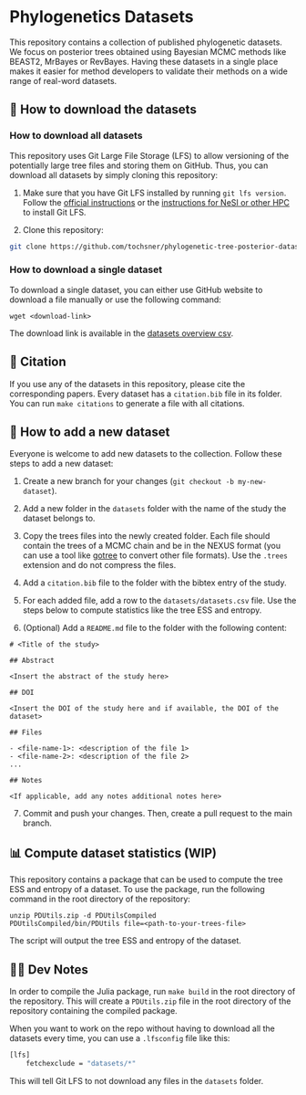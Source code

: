 # Phylogenetics Datasets

This repository contains a collection of published phylogenetic datasets. We focus on posterior trees obtained using Bayesian MCMC methods like BEAST2, MrBayes or RevBayes. Having these datasets in a single place makes it easier for method developers to validate their methods on a wide range of real-word datasets.

## 🚀 How to download the datasets

### How to download all datasets

This repository uses Git Large File Storage (LFS) to allow versioning of the potentially large tree files and storing them on GitHub. Thus, you can download all datasets by simply cloning this repository:

1. Make sure that you have Git LFS installed by running `git lfs version`. Follow the [official instructions](https://git-lfs.com/) or the [instructions for NeSI or other HPC](git_lfs_nesi.md) to install Git LFS.

2. Clone this repository:

```bash
git clone https://github.com/tochsner/phylogenetic-tree-posterior-datasets.git
```

### How to download a single dataset

To download a single dataset, you can either use GitHub website to download a file manually or use the following command:

```{bash}
wget <download-link>
```

The download link is available in the [datasets overview csv](datasets/datasets.csv).

## 🔗 Citation

If you use any of the datasets in this repository, please cite the corresponding papers. Every dataset has a `citation.bib` file in its folder. You can run `make citations` to generate a file with all citations.

## 🌴 How to add a new dataset

Everyone is welcome to add new datasets to the collection. Follow these steps to add a new dataset:

1. Create a new branch for your changes (`git checkout -b my-new-dataset`).

2. Add a new folder in the `datasets` folder with the name of the study the dataset belongs to.

3. Copy the trees files into the newly created folder. Each file should contain the trees of a MCMC chain and be in the NEXUS format (you can use a tool like [gotree](https://github.com/evolbioinfo/gotree) to convert other file formats). Use the `.trees` extension and do not compress the files.

4. Add a `citation.bib` file to the folder with the bibtex entry of the study.

5. For each added file, add a row to the `datasets/datasets.csv` file. Use the steps below to compute statistics like the tree ESS and entropy.

6. (Optional) Add a `README.md` file to the folder with the following content:

```{markdown}
# <Title of the study>

## Abstract

<Insert the abstract of the study here>

## DOI

<Insert the DOI of the study here and if available, the DOI of the dataset>

## Files

- <file-name-1>: <description of the file 1>
- <file-name-2>: <description of the file 2>
...

## Notes

<If applicable, add any notes additional notes here>
```

7. Commit and push your changes. Then, create a pull request to the main branch.

## 📊 Compute dataset statistics (WIP)

This repository contains a package that can be used to compute the tree ESS and entropy of a dataset. To use the package, run the following command in the root directory of the repository:

```{bash}
unzip PDUtils.zip -d PDUtilsCompiled
PDUtilsCompiled/bin/PDUtils file=<path-to-your-trees-file>
```

The script will output the tree ESS and entropy of the dataset.

## 👩‍💻 Dev Notes

In order to compile the Julia package, run `make build` in the root directory of the repository. This will create a `PDUtils.zip` file in the root directory of the repository containing the compiled package.

When you want to work on the repo without having to download all the datasets every time, you can use a `.lfsconfig` file like this:

```bash
[lfs]
    fetchexclude = "datasets/*"
```

This will tell Git LFS to not download any files in the `datasets` folder.